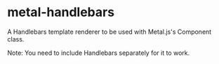 # metal-handlebars

A Handlebars template renderer to be used with Metal.js's Component class.

Note: You need to include Handlebars separately for it to work.
